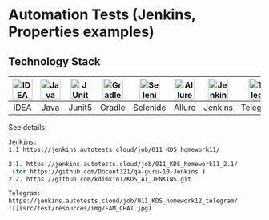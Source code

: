 # Automation Tests (Jenkins, Properties examples)

## Technology Stack
| <a href="https://www.jetbrains.com/idea/"><img src="https://starchenkov.pro/qa-guru/img/skills/Intelij_IDEA.svg" width="40" height="40"  alt="IDEA"/></a> | <a href="https://www.jetbrains.com/idea/"><img src="https://starchenkov.pro/qa-guru/img/skills/Java.svg" width="40" height="40"  alt="Java"/></a> |<a href="https://www.jetbrains.com/idea/"><img src="https://starchenkov.pro/qa-guru/img/skills/JUnit5.svg" width="40" height="40"  alt="JUnit 5"/></a> | <a href="https://www.jetbrains.com/idea/"><img src="https://starchenkov.pro/qa-guru/img/skills/Gradle.svg" width="40" height="40"  alt="Gradle"/></a> |<a href="https://www.jetbrains.com/idea/"><img src="https://starchenkov.pro/qa-guru/img/skills/Selenide.svg" width="40" height="40"  alt="Selenide"/></a> | <a href="https://www.jetbrains.com/idea/"><img src="https://starchenkov.pro/qa-guru/img/skills/Allure_Report.svg" width="40" height="40"  alt="Allure"/></a> | <a href="https://www.jetbrains.com/idea/"><img src="https://starchenkov.pro/qa-guru/img/skills/Jenkins.svg" width="40" height="40"  alt="Jenkins"/></a> | <a href="https://www.jetbrains.com/idea/"><img src="https://starchenkov.pro/qa-guru/img/skills/Telegram.svg" width="40" height="40"  alt="Telegram"/></a> |
|:---------------------------------------------------------------------------------------------------------------------------------------------------------:| :---------: | :---------: | :---------: | :---------: |:-------------------------------------------------------------------------------------------------------------------------------------------------------:|:------------------------------------------------------------------------------------------------------------------------------------------------------:|:---------------------------------------------------------------------------------------------------------------------------------------------------------:|
|                                                                           IDEA                                                                            | Java | Junit5 | Gradle | Selenide |                                                                         Allure                                                                          |                                                                        Jenkins                                                                         |                                                                         Telegram                                                                          |

See details:  
```bash
Jenkins:
1.1 https://jenkins.autotests.cloud/job/011_KDS_homework11/

2.1. https://jenkins.autotests.cloud/job/011_KDS_homework11_2.1/ 
 (for https://github.com/Docent321/qa-guru-10-Jenkins )
2.2. https://github.com/kdimkin1/KDS_AT_JENKINS.git

Telegram:
https://jenkins.autotests.cloud/job/011_KDS_homework12_telegram/
![](src/test/resources/img/FAM_CHAT.jpg)